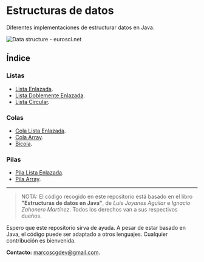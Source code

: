 # Estructuras de datos

Diferentes implementaciones de estructurar datos en Java.

![Data structure - eurosci.net](https://www.eurosci.net/sites/default/files/data-structure.png)

## Índice

### Listas

 - [Lista Enlazada](https://github.com/mcalvog/estructuras-datos/tree/master/ListaEnlazada).
 - [Lista Doblemente Enlazada](https://github.com/mcalvog/estructuras-datos/tree/master/ListaDoblementeEnlazada).
 - [Lista Circular](https://github.com/mcalvog/estructuras-datos/tree/master/ListaCircularEnlazada).

### Colas

 - [Cola Lista Enlazada](https://github.com/mcalvog/estructuras-datos/tree/master/ColaListaEnlazada).
 - [Cola Array](https://github.com/mcalvog/estructuras-datos/tree/master/ColaArray).
 - [Bicola](https://github.com/mcalvog/estructuras-datos/tree/master/Bicola).

### Pilas

 - [Pila Lista Enlazada](https://github.com/mcalvog/estructuras-datos/tree/master/PilaListaEnlazada).
 - [Pila Array](https://github.com/mcalvog/estructuras-datos/tree/master/PilaArray).

---

> NOTA: El código recogido en este repositorio está basado en el libro **"Estructuras de datos en Java"**, de _Luis Joyanes Aguilar_ e _Ignacio Zahonero Martínez_. Todos los derechos van a sus respectivos dueños.

Espero que este repositorio sirva de ayuda. A pesar de estar basado en Java, el código puede ser adaptado a otros lenguajes. Cualquier contribución es bienvenida.

**Contacto:** [marcoscgdev@gmail.com](mailto:marcoscgdev@gmail.com).